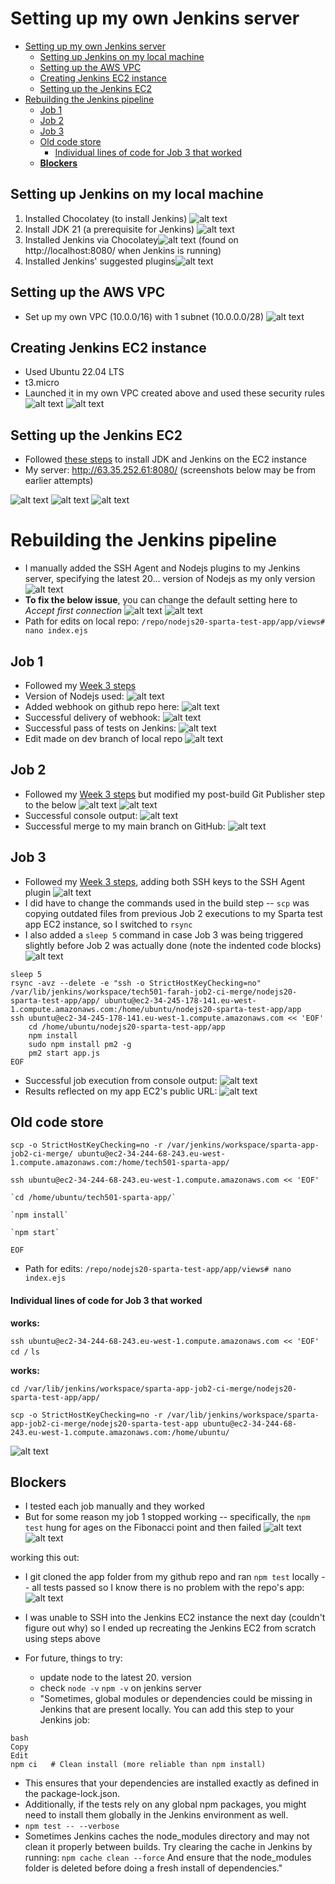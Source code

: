 # Setting up my own Jenkins server 
- [Setting up my own Jenkins server](#setting-up-my-own-jenkins-server)
  - [Setting up Jenkins on my local machine](#setting-up-jenkins-on-my-local-machine)
  - [Setting up the AWS VPC](#setting-up-the-aws-vpc)
  - [Creating Jenkins EC2 instance](#creating-jenkins-ec2-instance)
  - [Setting up the Jenkins EC2](#setting-up-the-jenkins-ec2)
- [Rebuilding the Jenkins pipeline](#rebuilding-the-jenkins-pipeline)
  - [Job 1](#job-1)
  - [Job 2](#job-2)
  - [Job 3](#job-3)
  - [Old code store](#old-code-store)
      - [Individual lines of code for Job 3 that worked](#individual-lines-of-code-for-job-3-that-worked)
  - [**Blockers**](#blockers)

## Setting up Jenkins on my local machine

1. Installed Chocolatey (to install Jenkins)
![alt text](Images/image-1.png)
1. Install JDK 21 (a prerequisite for Jenkins) ![alt text](image.png)
2. Installed Jenkins via Chocolatey![alt text](Images/image.png) (found on http://localhost:8080/ when Jenkins is running)
3. Installed Jenkins' suggested plugins![alt text](Images/image-2.png)

## Setting up the AWS VPC

- Set up my own VPC (10.0.0/16) with 1 subnet (10.0.0.0/28) 
![alt text](image-1.png)

## Creating Jenkins EC2 instance

- Used Ubuntu 22.04 LTS
- t3.micro
- Launched it in my own VPC created above and used these security rules
![alt text](image-15.png)
![alt text](image-14.png)


## Setting up the Jenkins EC2

- Followed [these steps](https://phoenixnap.com/kb/install-jenkins-ubuntu) to install JDK and Jenkins on the EC2 instance
- My server: http://63.35.252.61:8080/ (screenshots below may be from earlier attempts)

![alt text](image-2.png)
![alt text](image-4.png)
![alt text](image-5.png)

# Rebuilding the Jenkins pipeline

- I manually added the SSH Agent and Nodejs plugins to my Jenkins server, specifying the latest 20... version of Nodejs as my only version
![alt text](image-20.png)
- **To fix the below issue**, you can change the default setting here to *Accept first connection*
![alt text](<Screenshot 2025-02-18 102848.png>)
![alt text](image-16.png)
- Path for edits on local repo: `/repo/nodejs20-sparta-test-app/app/views# nano index.ejs`


## Job 1

- Followed my [Week 3 steps](https://github.com/farahc123/tech501-week3/blob/main/Jenkins%20CICD.md)
- Version of Nodejs used:
![alt text](image-19.png)
- Added webhook on github repo here:
![alt text](image-17.png)
- Successful delivery of webhook:
![alt text](image-18.png)
- Successful pass of tests on Jenkins:
![alt text](image-11.png)
- Edit made on dev branch of local repo
![alt text](image-25.png)

## Job 2

- Followed my [Week 3 steps](https://github.com/farahc123/tech501-week3/blob/main/Jenkins%20CICD.md) but modified my post-build Git Publisher step to the below
![alt text](image-21.png)
![alt text](image-22.png)
- Successful console output:
![alt text](image-23.png)
- Successful merge to my main branch on GitHub:
![alt text](image-24.png)

## Job 3

- Followed my [Week 3 steps](https://github.com/farahc123/tech501-week3/blob/main/Jenkins%20CICD.md), adding both SSH keys to the SSH Agent plugin
![alt text](image-26.png)
- I did have to change the commands used in the build step -- `scp` was copying outdated files from previous Job 2 executions to my Sparta test app EC2 instance, so I switched to `rsync`
- I also added a `sleep 5` command in case Job 3 was being triggered slightly before Job 2 was actually done (note the indented code blocks)
![alt text](image-27.png)

```
sleep 5
rsync -avz --delete -e "ssh -o StrictHostKeyChecking=no" /var/lib/jenkins/workspace/tech501-farah-job2-ci-merge/nodejs20-sparta-test-app/app/ ubuntu@ec2-34-245-178-141.eu-west-1.compute.amazonaws.com:/home/ubuntu/nodejs20-sparta-test-app/app
ssh ubuntu@ec2-34-245-178-141.eu-west-1.compute.amazonaws.com << 'EOF'
	cd /home/ubuntu/nodejs20-sparta-test-app/app
    npm install
    sudo npm install pm2 -g
    pm2 start app.js
EOF
```

- Successful job execution from console output:
![alt text](image-29.png)
- Results reflected on my app EC2's public URL:
![alt text](image-28.png)

## Old code store


`scp -o StrictHostKeyChecking=no -r /var/jenkins/workspace/sparta-app-job2-ci-merge/ ubuntu@ec2-34-244-68-243.eu-west-1.compute.amazonaws.com:/home/tech501-sparta-app/`

`ssh ubuntu@ec2-34-244-68-243.eu-west-1.compute.amazonaws.com << 'EOF'`
	
    `cd /home/ubuntu/tech501-sparta-app/`
  
    `npm install`
  
    `npm start`
`EOF`

- Path for edits: `/repo/nodejs20-sparta-test-app/app/views# nano index.ejs`

#### Individual lines of code for Job 3 that worked

**works:**

`ssh ubuntu@ec2-34-244-68-243.eu-west-1.compute.amazonaws.com << 'EOF'`
  `cd /`
  `ls`

**works:**

`cd /var/lib/jenkins/workspace/sparta-app-job2-ci-merge/nodejs20-sparta-test-app/app/`


`scp -o StrictHostKeyChecking=no -r /var/lib/jenkins/workspace/sparta-app-job2-ci-merge/nodejs20-sparta-test-app ubuntu@ec2-34-244-68-243.eu-west-1.compute.amazonaws.com:/home/ubuntu/`

![alt text](image-13.png)

## **Blockers**

- I tested each job manually and they worked
- But for some reason my job 1 stopped working -- specifically, the `npm test` hung for ages on the Fibonacci point and then failed
![alt text](image-9.png)
![alt text](image-10.png)

working this out:
- I git cloned the app folder from my github repo and ran `npm test` locally -- all tests passed so I know there is no problem with the repo's app:
![alt text](image-12.png)

- I was unable to SSH into the Jenkins EC2 instance the next day (couldn't figure out why) so I ended up recreating the Jenkins EC2 from scratch using steps above
- For future, things to try:
  - update node to the latest 20. version
  - check `node -v` `npm -v` on jenkins server
  - "Sometimes, global modules or dependencies could be missing in Jenkins that are present locally. You can add this step to your Jenkins job:

```
bash
Copy
Edit
npm ci   # Clean install (more reliable than npm install)
```

- This ensures that your dependencies are installed exactly as defined in the package-lock.json.
- Additionally, if the tests rely on any global npm packages, you might need to install them globally in the Jenkins environment as well.
- `npm test -- --verbose`
- Sometimes Jenkins caches the node_modules directory and may not clean it properly between builds. Try clearing the cache in Jenkins by running:
`npm cache clean --force`
And ensure that the node_modules folder is deleted before doing a fresh install of dependencies."





